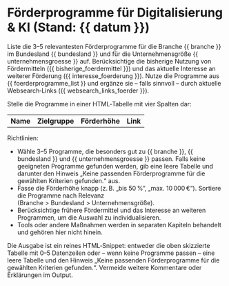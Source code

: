 # Förderprogramme für Digitalisierung & KI (Stand: {{ datum }})

Liste die 3–5 relevantesten Förderprogramme für die Branche {{ branche }} im Bundesland {{ bundesland }} und für die Unternehmensgröße {{ unternehmensgroesse }} auf. Berücksichtige die bisherige Nutzung von Fördermitteln ({{ bisherige_foerdermittel }}) und das aktuelle Interesse an weiterer Förderung ({{ interesse_foerderung }}). Nutze die Programme aus {{ foerderprogramme_list }} und ergänze sie – falls sinnvoll – durch aktuelle Websearch‑Links ({{ websearch_links_foerder }}).

Stelle die Programme in einer HTML‑Tabelle mit vier Spalten dar:

<table>
  <tr>
    <th>Name</th>
    <th>Zielgruppe</th>
    <th>Förderhöhe</th>
    <th>Link</th>
  </tr>
  <!-- bis zu 5 Programme aufführen -->
</table>

Richtlinien:

- Wähle 3–5 Programme, die besonders gut zu {{ branche }}, {{ bundesland }} und {{ unternehmensgroesse }} passen. Falls keine geeigneten Programme gefunden werden, gib eine leere Tabelle und darunter den Hinweis „Keine passenden Förderprogramme für die gewählten Kriterien gefunden.“ aus.
- Fasse die Förderhöhe knapp (z. B. „bis 50 %“, „max. 10 000 €“). Sortiere die Programme nach Relevanz (Branche > Bundesland > Unternehmensgröße).
- Berücksichtige frühere Fördermittel und das Interesse an weiteren Programmen, um die Auswahl zu individualisieren.
- Tools oder andere Maßnahmen werden in separaten Kapiteln behandelt und gehören hier nicht hinein.

Die Ausgabe ist ein reines HTML‑Snippet: entweder die oben skizzierte Tabelle mit 0–5 Datenzeilen oder – wenn keine Programme passen – eine leere Tabelle und den Hinweis „Keine passenden Förderprogramme für die gewählten Kriterien gefunden.“. Vermeide weitere Kommentare oder Erklärungen im Output.